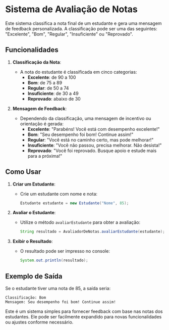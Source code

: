 # Sistema de Avaliação de Notas

Este sistema classifica a nota final de um estudante e gera uma mensagem de feedback personalizada. A classificação pode ser uma das seguintes: "Excelente", "Bom", "Regular", "Insuficiente" ou "Reprovado".

## Funcionalidades

1. **Classificação da Nota**: 
   - A nota do estudante é classificada em cinco categorias:
     - **Excelente**: de 90 a 100
     - **Bom**: de 75 a 89
     - **Regular**: de 50 a 74
     - **Insuficiente**: de 30 a 49
     - **Reprovado**: abaixo de 30

2. **Mensagem de Feedback**: 
   - Dependendo da classificação, uma mensagem de incentivo ou orientação é gerada:
     - **Excelente**: "Parabéns! Você está com desempenho excelente!"
     - **Bom**: "Seu desempenho foi bom! Continue assim!"
     - **Regular**: "Você está no caminho certo, mas pode melhorar!"
     - **Insuficiente**: "Você não passou, precisa melhorar. Não desista!"
     - **Reprovado**: "Você foi reprovado. Busque apoio e estude mais para a próxima!"

## Como Usar

1. **Criar um Estudante**: 
   - Crie um estudante com nome e nota:
     ```java
     Estudante estudante = new Estudante("Nome", 85);
     ```

2. **Avaliar o Estudante**:
   - Utilize o método `avaliarEstudante` para obter a avaliação:
     ```java
     String resultado = AvaliadorDeNotas.avaliarEstudante(estudante);
     ```

3. **Exibir o Resultado**:
   - O resultado pode ser impresso no console:
     ```java
     System.out.println(resultado);
     ```

## Exemplo de Saída

Se o estudante tiver uma nota de 85, a saída seria:

```text
Classificação: Bom
Mensagem: Seu desempenho foi bom! Continue assim!
```
Este é um sistema simples para fornecer feedback com base nas notas dos estudantes. Ele pode ser facilmente expandido para novas funcionalidades ou ajustes conforme necessário.
